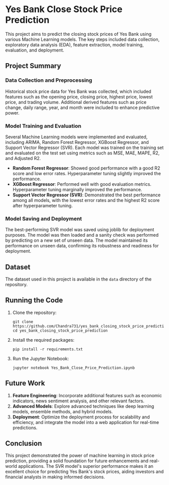 # Yes Bank Close Stock Price Prediction

This project aims to predict the closing stock prices of Yes Bank using various Machine Learning models. The key steps included data collection, exploratory data analysis (EDA), feature extraction, model training, evaluation, and deployment.

## Project Summary

### Data Collection and Preprocessing

Historical stock price data for Yes Bank was collected, which included features such as the opening price, closing price, highest price, lowest price, and trading volume. Additional derived features such as price change, daily range, year, and month were included to enhance predictive power.

### Model Training and Evaluation

Several Machine Learning models were implemented and evaluated, including ARIMA, Random Forest Regressor, XGBoost Regressor, and Support Vector Regressor (SVR). Each model was trained on the training set and evaluated on the test set using metrics such as MSE, MAE, MAPE, R2, and Adjusted R2.

- **Random Forest Regressor**: Showed good performance with a good R2 score and low error rates. Hyperparameter tuning slightly improved the performance.
- **XGBoost Regressor**: Performed well with good evaluation metrics. Hyperparameter tuning marginally improved the performance.
- **Support Vector Regressor (SVR)**: Demonstrated the best performance among all models, with the lowest error rates and the highest R2 score after hyperparameter tuning.

### Model Saving and Deployment

The best-performing SVR model was saved using joblib for deployment purposes. The model was then loaded and a sanity check was performed by predicting on a new set of unseen data. The model maintained its performance on unseen data, confirming its robustness and readiness for deployment.

## Dataset

The dataset used in this project is available in the `data` directory of the repository.

## Running the Code

1. Clone the repository:
   ```
   git clone https://github.com/Chandra731/yes_bank_closing_stock_price_prediction.git
   cd yes_bank_closing_stock_price_prediction
   ```

2. Install the required packages:
   ```
   pip install -r requirements.txt
   ```

3. Run the Jupyter Notebook:
   ```
   jupyter notebook Yes_Bank_Close_Price_Prediction.ipynb
   ```

## Future Work

1. **Feature Engineering**: Incorporate additional features such as economic indicators, news sentiment analysis, and other relevant factors.
2. **Advanced Models**: Explore advanced techniques like deep learning models, ensemble methods, and hybrid models.
3. **Deployment**: Optimize the deployment process for scalability and efficiency, and integrate the model into a web application for real-time predictions.

## Conclusion

This project demonstrated the power of machine learning in stock price prediction, providing a solid foundation for future enhancements and real-world applications. The SVR model's superior performance makes it an excellent choice for predicting Yes Bank's stock prices, aiding investors and financial analysts in making informed decisions.
